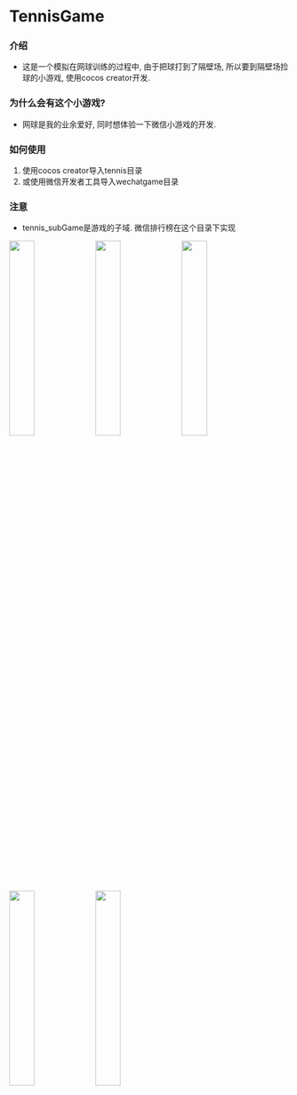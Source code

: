 # TennisGame
### 介绍
- 这是一个模拟在网球训练的过程中, 由于把球打到了隔壁场, 所以要到隔壁场捡球的小游戏, 使用cocos creator开发. 

### 为什么会有这个小游戏? 
- 网球是我的业余爱好, 同时想体验一下微信小游戏的开发.

### 如何使用
1. 使用cocos creator导入tennis目录
2. 或使用微信开发者工具导入wechatgame目录

### 注意
- tennis_subGame是游戏的子域. 微信排行榜在这个目录下实现

<html>
    <img height=30% width=30% src="http://m.qpic.cn/psb?/V11njlod3LYfx7/OJ48EZVzeWDJydaqt1tuxmVFChcmFrY*fVG2UQk*seY!/b/dDMBAAAAAAAA&bo=OASABwAAAAARB4s!&rf=viewer_4" />
</html>

<html>
    <img height=30% width=30% src="http://m.qpic.cn/psb?/V11njlod3LYfx7/sAfYhOizagE1LVbX0Iifjcmez.UR5WvP7b1ohz.azC0!/b/dL8AAAAAAAAA&bo=OASABwAAAAARF5s!&rf=viewer_4" />
</html>

<html>
    <img height=30% width=30% src="http://m.qpic.cn/psb?/V11njlod3LYfx7/EAqj9pXSxgatClC829PU4o1BKIomi2IhE3pkJVemGQI!/b/dFMBAAAAAAAA&bo=OASABwAAAAARF5s!&rf=viewer_4" />
</html>

<html>
    <img height=30% width=30% src="http://m.qpic.cn/psb?/V11njlod3LYfx7/W4ud71a8EloRklLPz9eNEhQyZxng17n.Jk3d7pGAGO0!/b/dDYBAAAAAAAA&bo=OASABwAAAAARF5s!&rf=viewer_4" />
</html>

<html>
    <img height=30% width=30% src="http://m.qpic.cn/psb?/V11njlod3LYfx7/Lra5ozqVark1kAhNVe1raEVa0deHL7RjFxLwOxii8Ww!/b/dL8AAAAAAAAA&bo=OASABwAAAAARF5s!&rf=viewer_4" />
</html>
